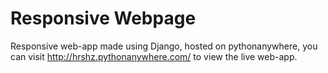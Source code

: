 # Responsive Webpage

Responsive web-app made using Django, hosted on pythonanywhere, you can visit http://hrshz.pythonanywhere.com/ to view the live web-app.

